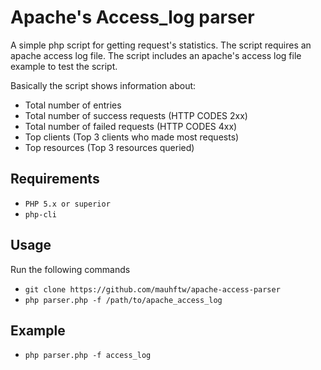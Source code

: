 # Apache's Access_log parser

A simple php script for getting request's statistics. The script requires an apache access log file. The script includes an apache's access log file example to test the script.

Basically the script shows information about:

- Total number of entries
- Total number of success requests (HTTP CODES 2xx)
- Total number of failed requests (HTTP CODES 4xx)
- Top clients (Top 3 clients who made most requests)
- Top resources (Top 3 resources queried)

## Requirements

- `PHP 5.x or superior`
- `php-cli`

## Usage

Run the following commands

- `git clone https://github.com/mauhftw/apache-access-parser`
- `php parser.php -f /path/to/apache_access_log`

## Example

- `php parser.php -f access_log`


